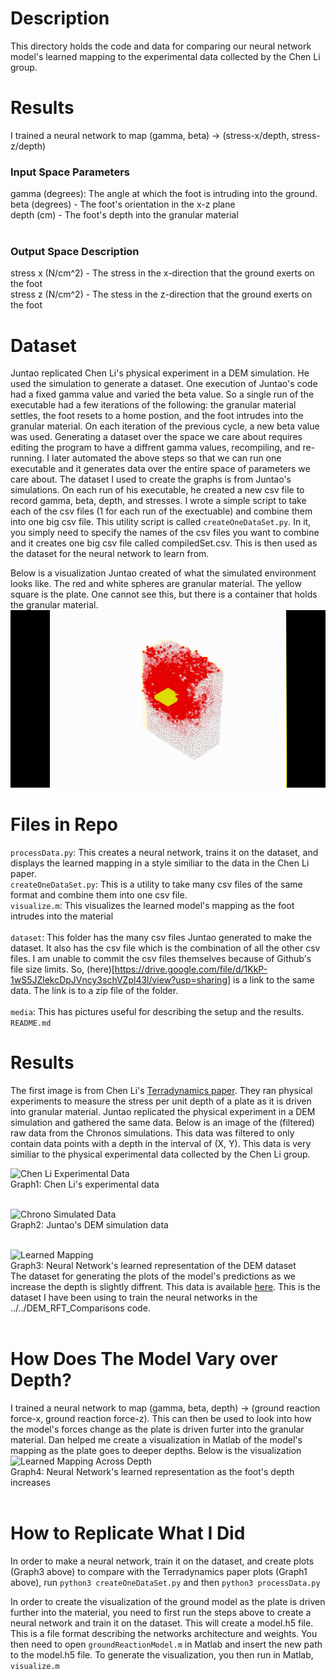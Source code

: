 # Description 
This directory holds the code and data for comparing our neural network model's learned mapping to the experimental data collected by the Chen Li group. 
<br />

# Results
I trained a neural network to map (gamma, beta) -> (stress-x/depth, stress-z/depth)

### Input Space Parameters 
gamma (degrees): The angle at which the foot is intruding into the ground. <br />
beta (degrees) - The foot's orientation in the x-z plane <br />
depth (cm) - The foot's depth into the granular material <br />
<br />
### Output Space Description
stress x (N/cm^2) - The stress in the x-direction that the ground exerts on the foot <br />
stress z (N/cm^2) - The stess in the z-direction that the ground exerts on the foot <br />

# Dataset 
Juntao replicated Chen Li's physical experiment in a DEM simulation. He used the simulation to generate a dataset. One execution of Juntao's code had a fixed gamma value and varied the beta value. So a single run of the executable had a few iterations of the following: the granular material settles, the foot resets to a home postion, and the foot intrudes into the granular material. On each iteration of the previous cycle, a new beta value was used. Generating a dataset over the space we care about requires editing the program to have a diffrent gamma values, recompiling, and re-running. I later automated the above steps so that we can run one executable and it generates data over the entire space of parameters we care about. The dataset I used to create the graphs is from Juntao's simulations. On each run of his executable, he created a new csv file to record gamma, beta, depth, and stresses. I wrote a simple script to take each of the csv files (1 for each run of the exectuable) and combine them into one big csv file. This utility script is called ```createOneDataSet.py```. In it, you simply need to specify the names of the csv files you want to combine and it creates one big csv file called compiledSet.csv. This is then used as the dataset for the neural network to learn from. <br />

Below is a visualization Juntao created of what the simulated environment looks like. The red and white spheres are granular material. The yellow square is the plate. One cannot see this, but there is a container that holds the granular material. <br />
![Simulation Visualization](media/intrusion1.jpg)

# Files in Repo
```processData.py```: This creates a neural network, trains it on the dataset, and displays the learned mapping in a style similiar to the data in the Chen Li paper. <br />
```createOneDataSet.py```: This is a utility to take many csv files of the same format and combine them into one csv file. <br />
```visualize.m```: This visualizes the learned model's mapping as the foot intrudes into the material <br />  
```dataset```: This folder has the many csv files Juntao generated to make the dataset. It also has the csv file which is the combination of all the other csv files. I am unable to commit the csv files themselves because of Github's file size limits. So, (here)[https://drive.google.com/file/d/1KkP-1wS5JZlekcDpJVncy3schVZpl43l/view?usp=sharing] is a link to the same data. The link is to a zip file of the folder.
<br />  
```media```: This has pictures useful for describing the setup and the results. <br /> 
```README.md```  

# Results 
The first image is from Chen Li's [Terradynamics paper](https://arxiv.org/abs/1303.7065). They ran physical experiments to measure the stress per unit depth of a plate as it is driven into granular material. Juntao replicated the physical experiment in a DEM simulation and gathered the same data. Below is an image of the (filtered) raw data from the Chronos simulations. This data was filtered to only contain data points with a depth in the interval of (X, Y). This data is very similiar to the physical experimental data collected by the Chen Li group.    

![Chen Li Experimental Data](media/stress_data_original.png "Chen Li Experimental Data") <br />
Graph1: Chen Li's experimental data <br /> <br />

![Chrono Simulated Data](media/DEM_raw_data.png "Chrono Simulation Data") <br />
Graph2: Juntao's DEM simulation data <br /> <br />

![Learned Mapping](media/learnedMapping.png "Learned Mapping") <br />
Graph3: Neural Network's learned representation of the DEM dataset <br />
The dataset for generating the plots of the model's predictions as we increase the depth is slightly diffrent. This data is available [here](../../DEM_RFT_Comparisons/dataset/neural_net_data). This is the dataset I have been using to train the neural networks in the ../../DEM_RFT_Comparisons code.
<br /> <br />

# How Does The Model Vary over Depth?
I trained a neural network to map (gamma, beta, depth) -> (ground reaction force-x, ground reaction force-z). This can then be used to look into how the model's forces change as the plate is driven furter into the granular material. Dan helped me create a visualization in Matlab of the model's mapping as the plate goes to deeper depths. Below is the visualization <br/> 
![Learned Mapping Across Depth](media/Force_over_depth.gif "Learned Mapping Across Depth") <br />
Graph4: Neural Network's learned representation as the foot's depth increases <br /> <br /> 

# How to Replicate What I Did
In order to make a neural network, train it on the dataset, and create plots (Graph3 above) to compare with the Terradynamics paper plots (Graph1 above), run ```python3 createOneDataSet.py``` and then ```python3 processData.py``` <br />

In order to create the visualization of the ground model as the plate is driven further into the material, you need to first run the steps above to create a neural network and train it on the dataset. This will create a model.h5 file. This is a file format describing the networks architecture and weights. You then need to open ```groundReactionModel.m``` in Matlab and insert the new path to the model.h5 file. To generate the visualization, you then run in Matlab, ```visualize.m```     

